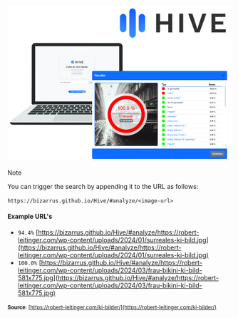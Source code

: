 ![image](images/preview.png)
> [!NOTE]
> 
> You can trigger the search by appending it to the URL as follows:
> 
> `https://bizarrus.github.io/Hive/#analyze/<image-url>`

#### Example URL's
- `94.4%` [https://bizarrus.github.io/Hive/#analyze/https://robert-leitinger.com/wp-content/uploads/2024/01/surreales-ki-bild.jpg](https://bizarrus.github.io/Hive/#analyze/https://robert-leitinger.com/wp-content/uploads/2024/01/surreales-ki-bild.jpg)
- `100.0%` [https://bizarrus.github.io/Hive/#analyze/https://robert-leitinger.com/wp-content/uploads/2024/03/frau-bikini-ki-bild-581x775.jpg](https://bizarrus.github.io/Hive/#analyze/https://robert-leitinger.com/wp-content/uploads/2024/03/frau-bikini-ki-bild-581x775.jpg)

<small>**Source**: [https://robert-leitinger.com/ki-bilder/](https://robert-leitinger.com/ki-bilder/)</small>